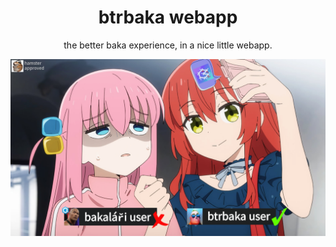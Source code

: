 <div align="center">

# btrbaka webapp
the better baka experience, in a nice little webapp.

</div>

![](/public/btrbakahero.png)